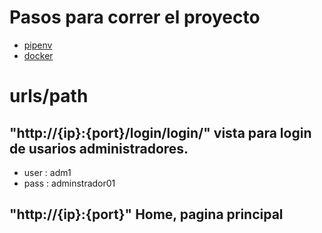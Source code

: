 # Pasos para correr el proyecto
  + [pipenv](readme_pipenv.md "python enviroment")
  + [docker](readme_docker.md "Dockerfile, container")

# urls/path 
## "http://{ip}:{port}/login/login/" vista para login de usarios administradores.
  - user : adm1
  - pass : adminstrador01
    
## "http://{ip}:{port}" Home, pagina principal
